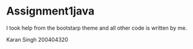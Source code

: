 # Assignment1java

I took help from the bootstarp theme 
and all other code is written by me.

Karan Singh 200404320

